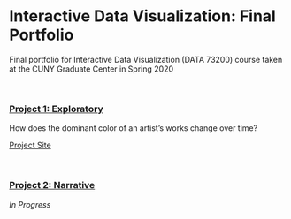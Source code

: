 # Interactive Data Visualization: Final Portfolio
Final portfolio for Interactive Data Visualization (DATA 73200) course taken at the CUNY Graduate Center in Spring 2020

<br />

### [Project 1: Exploratory](https://github.com/koffeeya/Interactive-Data-Viz-Portfolio/tree/master/Project%2001%20Exploratory)
How does the dominant color of an artist’s works change over time?

[Project Site](https://koffeeya.github.io/Interactive-Data-Viz-Portfolio/Project%2001%20Exploratory/index.html)

<br />

### [Project 2: Narrative](https://github.com/koffeeya/Interactive-Data-Viz-Portfolio/tree/master/Project%2002%20Narrative)
*In Progress*
